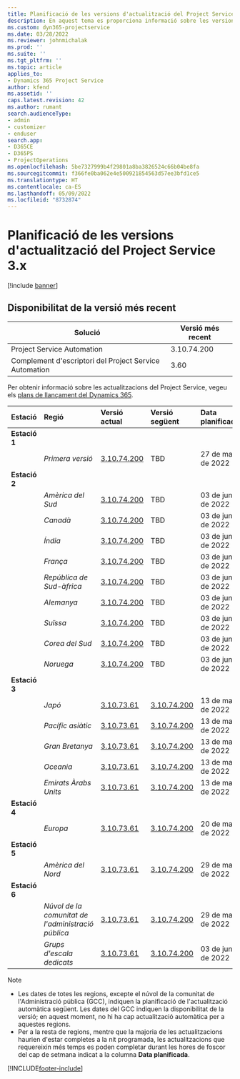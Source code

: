 ```yaml
---
title: Planificació de les versions d'actualització del Project Service 3.x
description: En aquest tema es proporciona informació sobre les versions disponibles i futures del Dynamics 365 Project Service Automation.
ms.custom: dyn365-projectservice
ms.date: 03/28/2022
ms.reviewer: johnmichalak
ms.prod: ''
ms.suite: ''
ms.tgt_pltfrm: ''
ms.topic: article
applies_to:
- Dynamics 365 Project Service
author: kfend
ms.assetid: ''
caps.latest.revision: 42
ms.author: rumant
search.audienceType:
- admin
- customizer
- enduser
search.app:
- D365CE
- D365PS
- ProjectOperations
ms.openlocfilehash: 5be7327999b4f29801a8ba3826524c66b04be8fa
ms.sourcegitcommit: f366fe0ba062e4e500921854563d57ee3bfd1ce5
ms.translationtype: HT
ms.contentlocale: ca-ES
ms.lasthandoff: 05/09/2022
ms.locfileid: "8732874"
---
```

# <a name="update-release-schedule-for-project-service-3x"></a>Planificació de les versions d'actualització del Project Service 3.x

[!include [banner](../includes/psa-now-project-operations.md)]

## <a name="latest-version-availability"></a>Disponibilitat de la versió més recent

| Solució  | Versió més recent |
|-------|----|
| Project Service Automation    | 3.10.74.200 |
| Complement d'escriptori del Project Service Automation                | 3.60          |

Per obtenir informació sobre les actualitzacions del Project Service, vegeu els [plans de llançament del Dynamics 365](/dynamics365/release-plans/). 

| Estació  | Regió | Versió actual | Versió següent |  Data planificada
| :---   | :---   | :---   | :---   |:---   |         
|<strong>Estació 1</strong> | |  |  | |
| | <i>Primera versió</i> | [3.10.74.200](whats-new-ur43.md) | TBD | 27 de maig de 2022
|<strong>Estació 2</strong> | |  |  | |
| | <i>Amèrica del Sud</i> | [3.10.74.200](whats-new-ur43.md) | TBD | 03 de juny de 2022
| | <i>Canadà</i> | [3.10.74.200](whats-new-ur43.md) | TBD | 03 de juny de 2022
| | <i>Índia</i> | [3.10.74.200](whats-new-ur43.md) | TBD | 03 de juny de 2022
| | <i>França</i> | [3.10.74.200](whats-new-ur43.md) | TBD | 03 de juny de 2022
| | <i>República de Sud-àfrica</i> | [3.10.74.200](whats-new-ur43.md) | TBD | 03 de juny de 2022
| | <i>Alemanya</i> | [3.10.74.200](whats-new-ur43.md) | TBD | 03 de juny de 2022
| | <i>Suïssa</i> | [3.10.74.200](whats-new-ur43.md) | TBD | 03 de juny de 2022
| | <i>Corea del Sud</i> | [3.10.74.200](whats-new-ur43.md) | TBD | 03 de juny de 2022
| | <i>Noruega</i> | [3.10.74.200](whats-new-ur43.md) | TBD | 03 de juny de 2022
|<strong>Estació 3</strong> | |  |  | |
| | <i>Japó</i> | [3.10.73.61](whats-new-ur-42.md) | [3.10.74.200](whats-new-ur43.md) | 13 de maig de 2022
| | <i>Pacífic asiàtic</i> | [3.10.73.61](whats-new-ur-42.md) | [3.10.74.200](whats-new-ur43.md) | 13 de maig de 2022
| | <i>Gran Bretanya</i> | [3.10.73.61](whats-new-ur-42.md) | [3.10.74.200](whats-new-ur43.md) | 13 de maig de 2022
| | <i>Oceania</i> | [3.10.73.61](whats-new-ur-42.md) | [3.10.74.200](whats-new-ur43.md) | 13 de maig de 2022
| | <i>Emirats Àrabs Units</i> | [3.10.73.61](whats-new-ur-42.md) | [3.10.74.200](whats-new-ur43.md) | 13 de maig de 2022
|<strong>Estació 4</strong> | |  |  | |
| | <i>Europa</i> | [3.10.73.61](whats-new-ur-42.md) | [3.10.74.200](whats-new-ur43.md) | 20 de maig de 2022
|<strong>Estació 5</strong> | |  |  | |
| | <i>Amèrica del Nord</i> | [3.10.73.61](whats-new-ur-42.md) | [3.10.74.200](whats-new-ur43.md) | 29 de maig de 2022
|<strong>Estació 6</strong> | |  |  | |
| | <i>Núvol de la comunitat de l'administració pública</i> | [3.10.73.61](whats-new-ur-42.md) | [3.10.74.200](whats-new-ur43.md) | 29 de maig de 2022
| | <i>Grups d'escala dedicats</i> | [3.10.73.61](whats-new-ur-42.md) | [3.10.74.200](whats-new-ur43.md) | 03 de juny de 2022




>[!Note]
> - Les dates de totes les regions, excepte el núvol de la comunitat de l'Administració pública (GCC), indiquen la planificació de l'actualització automàtica següent. Les dates del GCC indiquen la disponibilitat de la versió; en aquest moment, no hi ha cap actualització automàtica per a aquestes regions.
> - Per a la resta de regions, mentre que la majoria de les actualitzacions haurien d'estar completes a la nit programada, les actualitzacions que requereixin més temps es poden completar durant les hores de foscor del cap de setmana indicat a la columna **Data planificada**.


[!INCLUDE[footer-include](../includes/footer-banner.md)]
